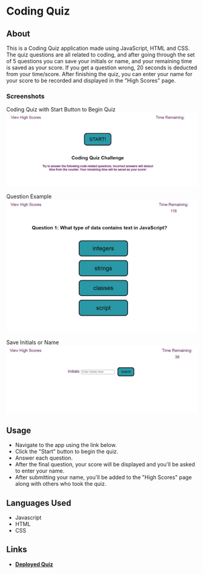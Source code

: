 # Coding Quiz

## About
This is a Coding Quiz application made using JavaScript, HTML and CSS. The quiz questions are all related to coding, and after going through the set of 5 questions you can save your initials or name, and your remaining time is saved as your score. If you get a question wrong, 20 seconds is deducted from your time/score. After finishing the quiz, you can enter your name for your score to be recorded and displayed in the "High Scores" page.

### Screenshots
Coding Quiz with Start Button to Begin Quiz
<img src=./assets/images/screenshot-1.JPG/>

Question Example
<img src=./assets/images/screenshot-2.JPG/>

Save Initials or Name
<img src=./assets/images/screenshot-3.JPG/>

## Usage
- Navigate to the app using the link below.
- Click the "Start" button to begin the quiz.
- Answer each question.
- After the final question, your score will be displayed and you'll be asked to enter your name.
- After submitting your name, you'll be added to the "High Scores" page along with others who took the quiz.

## Languages Used
* Javascript
* HTML
* CSS

## Links
- **[Deployed Quiz](https://tchestnut85.github.io/coding-quiz/)**
